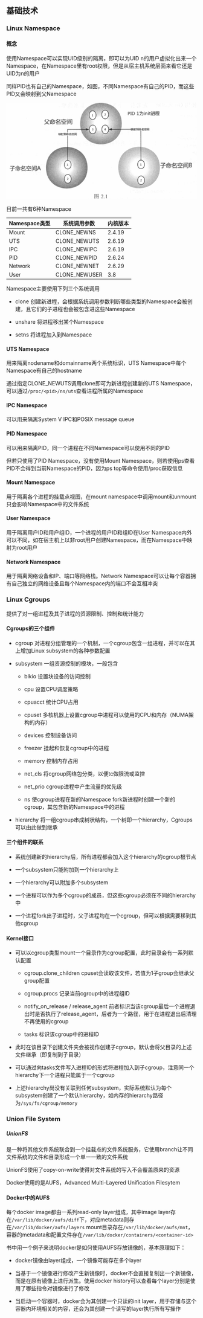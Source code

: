 ## 基础技术

### Linux Namespace

#### 概念

使用Namespace可以实现UID级别的隔离，即可以为UID n的用户虚拟化出来一个Namespace，在Namespace里有root权限，但是从宿主机系统层面来看它还是UID为n的用户

同样PID也有自己的Namespace，如图，不同Namespace有自己的PID，而这些PID又会映射到父Namespace

![](pic/1_1.png)

目前一共有6种Namespace

| Namespace类型 | 系统调用参数        | 内核版本   |
| ----------- | ------------- | ------ |
| Mount       | CLONE_NEWNS   | 2.4.19 |
| UTS         | CLONE_NEWUTS  | 2.6.19 |
| IPC         | CLONE_NEWIPC  | 2.6.19 |
| PID         | CLONE_NEWPID  | 2.6.24 |
| Network     | CLONE_NEWNET  | 2.6.29 |
| User        | CLONE_NEWUSER | 3.8    |

Namespace主要使用下列三个系统调用

* clone  创建新进程，会根据系统调用参数判断哪些类型的Namespace会被创建，且它们的子进程也会被包含进这些Namespace

* unshare  将进程移出某个Namespace

* setns  将进程加入到Namespace

#### UTS Namespace

用来隔离nodename和domainname两个系统标识，UTS Namespace中每个Namespace有自己的hostname

通过指定CLONE_NEWUTS调用clone即可为新进程创建新的UTS Namespace，可以通过`/proc/<pid>/ns/uts`查看进程所属的Namespace

#### IPC Namespace

可以用来隔离System V IPC和POSIX message queue

#### PID Namespace

可以用来隔离PID，同一个进程在不同Namespace可以使用不同的PID

但若只使用了PID Namespace，没有使用Mount Namespace，则若使用ps查看PID不会得到当前Namespace的PID，因为ps top等命令使用/proc获取信息

#### Mount Namespace

用于隔离各个进程的挂载点视图，在mount namespace中调用mount和unmount只会影响Namespace中的文件系统

#### User Namespace

用于隔离用户ID和用户组ID，一个进程的用户ID和组ID在User Namespace内外可以不同，如在宿主机上以非root用户创建Namespace，而在Namespace中映射为root用户

#### Network Namespace

用于隔离网络设备和IP、端口等网络栈。Network Namespace可以让每个容器拥有自己独立的网络设备且每个Namespace内的端口不会互相冲突

### Linux Cgroups

提供了对一组进程及其子进程的资源限制、控制和统计能力

#### Cgroups的三个组件

* cgroup  对进程分组管理的一个机制，一个cgroup包含一组进程，并可以在其上增加Linux subsystem的各种参数配置

* subsystem  一组资源控制的模块，一般包含
  
  * blkio  设置块设备的访问控制
  
  * cpu  设置CPU调度策略
  
  * cpuacct  统计CPU占用
  
  * cpuset  多核机器上设置cgroup中进程可以使用的CPU和内存（NUMA架构的内存）
  
  * devices  控制设备访问
  
  * freezer  挂起和恢复cgroup中的进程
  
  * memory  控制内存占用
  
  * net_cls  将cgroup网络包分类，以便tc做限流或监控
  
  * net_prio  cgroup进程中产生流量的优先级
  
  * ns  使cgroup进程在新的Namespace fork新进程时创建一个新的cgroup，其包含新的Namespace中的进程

* hierarchy  将一组cgroup串成树状结构，一个树即一个hierarchy，Cgroups可以由此做到继承

#### 三个组件的联系

* 系统创建新的hierarchy后，所有进程都会加入这个hierarchy的cgroup根节点

* 一个subsystem只能附加到一个hierarchy上

* 一个hierarchy可以附加多个subsystem

* 一个进程可以作为多个cgroup的成员，但这些cgroup必须在不同的hierarchy中

* 一个进程fork出子进程时，父子进程均在一个cgroup，但可以根据需要移到其他cgroup

#### Kernel接口

* 可以以cgroup类型mount一个目录作为cgroup配置，此时目录会有一系列默认配置
  
  * cgroup.clone_children  cpuset会读取该文件，若值为1子group会继承父group配置
  
  * cgroup.procs  记录当前cgroup中的进程组ID
  
  * notify_on_release / release_agent  前者标识当该cgroup最后一个进程退出时是否执行了release_agent，后者为一个路径，用于在进程退出后清理不再使用的cgroup
  
  * tasks  标识该cgroup中的进程ID

* 此时在该目录下创建文件夹会被视作创建子cgroup，默认会将父目录的上述文件继承（即复制到子目录）

* 可以通过向tasks文件写入进程ID的形式将进程加入到子cgroup，注意同一个hierarchy下一个进程只能属于一个cgroup

* 上述hierarchy尚没有关联到任何subsystem，实际系统默认为每个subsystem创建了一个默认hierarchy，如内存的hierarchy路径为`/sys/fs/cgroup/memory`

### Union File System

##### UnionFS

是一种将其他文件系统联合到一个挂载点的文件系统服务，它使用branch让不同文件系统的文件和目录形成一个单一一致的文件系统

UnionFS使用了copy-on-write使得对文件系统的写入不会覆盖原来的资源

Docker使用的是AUFS，Advanced Multi-Layered Unification Filesytem

#### Docker中的AUFS

每个docker image都由一系列read-only layer组成，其中image layer存在`/var/lib/docker/aufs/diff`下，对应metadata则存在`/var/lib/docker/aufs/layers` mount目录存在`/var/lib/docker/aufs/mnt`，容器的metadata和配置文件存在`/var/lib/docker/containers/<container-id>`

书中用一个例子来说明docker是如何使用AUFS存放镜像的，基本原理如下：

* docker镜像由layer组成，一个镜像可能存在多个layer

* 当基于一个镜像进行修改产生新镜像时，docker不会直接复制出一个新镜像，而是在原有镜像上进行派生。使用docker history可以查看每个layer分别是使用了哪些指令对镜像进行了修改

* 当启动一个容器时，docker会为其创建一个只读的init layer，用于存储与这个容器内环境相关的内容，还会为其创建一个读写的layer执行所有写操作


